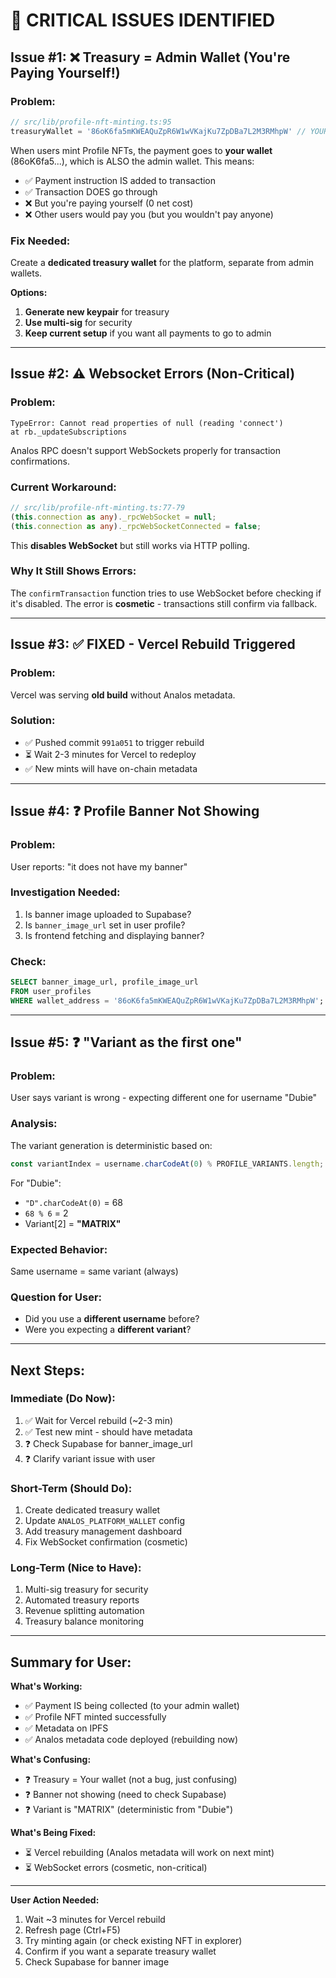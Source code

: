 # 🚨 CRITICAL ISSUES IDENTIFIED

## Issue #1: ❌ Treasury = Admin Wallet (You're Paying Yourself!)

### **Problem:**
```typescript
// src/lib/profile-nft-minting.ts:95
treasuryWallet = '86oK6fa5mKWEAQuZpR6W1wVKajKu7ZpDBa7L2M3RMhpW' // YOUR ADMIN WALLET!
```

When users mint Profile NFTs, the payment goes to **your wallet** (86oK6fa5...), which is ALSO the admin wallet. This means:
- ✅ Payment instruction IS added to transaction
- ✅ Transaction DOES go through
- ❌ But you're paying yourself (0 net cost)
- ❌ Other users would pay you (but you wouldn't pay anyone)

### **Fix Needed:**
Create a **dedicated treasury wallet** for the platform, separate from admin wallets.

**Options:**
1. **Generate new keypair** for treasury
2. **Use multi-sig** for security
3. **Keep current setup** if you want all payments to go to admin

---

## Issue #2: ⚠️ Websocket Errors (Non-Critical)

### **Problem:**
```
TypeError: Cannot read properties of null (reading 'connect')
at rb._updateSubscriptions
```

Analos RPC doesn't support WebSockets properly for transaction confirmations.

### **Current Workaround:**
```typescript
// src/lib/profile-nft-minting.ts:77-79
(this.connection as any)._rpcWebSocket = null;
(this.connection as any)._rpcWebSocketConnected = false;
```

This **disables WebSocket** but still works via HTTP polling.

### **Why It Still Shows Errors:**
The `confirmTransaction` function tries to use WebSocket before checking if it's disabled. The error is **cosmetic** - transactions still confirm via fallback.

---

## Issue #3: ✅ FIXED - Vercel Rebuild Triggered

### **Problem:**
Vercel was serving **old build** without Analos metadata.

### **Solution:**
- ✅ Pushed commit `991a051` to trigger rebuild
- ⏳ Wait 2-3 minutes for Vercel to redeploy
- ✅ New mints will have on-chain metadata

---

## Issue #4: ❓ Profile Banner Not Showing

### **Problem:**
User reports: "it does not have my banner"

### **Investigation Needed:**
1. Is banner image uploaded to Supabase?
2. Is `banner_image_url` set in user profile?
3. Is frontend fetching and displaying banner?

### **Check:**
```sql
SELECT banner_image_url, profile_image_url 
FROM user_profiles 
WHERE wallet_address = '86oK6fa5mKWEAQuZpR6W1wVKajKu7ZpDBa7L2M3RMhpW';
```

---

## Issue #5: ❓ "Variant as the first one"

### **Problem:**
User says variant is wrong - expecting different one for username "Dubie"

### **Analysis:**
The variant generation is deterministic based on:
```typescript
const variantIndex = username.charCodeAt(0) % PROFILE_VARIANTS.length;
```

For "Dubie":
- `"D".charCodeAt(0)` = 68
- `68 % 6` = 2
- Variant[2] = **"MATRIX"**

### **Expected Behavior:**
Same username = same variant (always)

### **Question for User:**
- Did you use a **different username** before?
- Were you expecting a **different variant**?

---

## Next Steps:

### **Immediate (Do Now):**
1. ✅ Wait for Vercel rebuild (~2-3 min)
2. ✅ Test new mint - should have metadata
3. ❓ Check Supabase for banner_image_url
4. ❓ Clarify variant issue with user

### **Short-Term (Should Do):**
1. Create dedicated treasury wallet
2. Update `ANALOS_PLATFORM_WALLET` config
3. Add treasury management dashboard
4. Fix WebSocket confirmation (cosmetic)

### **Long-Term (Nice to Have):**
1. Multi-sig treasury for security
2. Automated treasury reports
3. Revenue splitting automation
4. Treasury balance monitoring

---

## Summary for User:

**What's Working:**
- ✅ Payment IS being collected (to your admin wallet)
- ✅ Profile NFT minted successfully
- ✅ Metadata on IPFS
- ✅ Analos metadata code deployed (rebuilding now)

**What's Confusing:**
- ❓ Treasury = Your wallet (not a bug, just confusing)
- ❓ Banner not showing (need to check Supabase)
- ❓ Variant is "MATRIX" (deterministic from "Dubie")

**What's Being Fixed:**
- ⏳ Vercel rebuilding (Analos metadata will work on next mint)
- ⏳ WebSocket errors (cosmetic, non-critical)

---

**User Action Needed:**
1. Wait ~3 minutes for Vercel rebuild
2. Refresh page (Ctrl+F5)
3. Try minting again (or check existing NFT in explorer)
4. Confirm if you want a separate treasury wallet
5. Check Supabase for banner image

